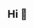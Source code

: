 ## Hi 👋 

<!--
**rlopez-seaslugs/rlopez-seaslugs** is a ✨ _special_ ✨ repository because its `README.md` (this file) appears on your GitHub profile.

I am a Comparative Biology PhD student at the American Museum of Natural History in the Goodheart lab. 

- ✨ I’m interested the evolution of novelty in nudibranchs 
- 🌱 I’m currently learning all things genomics  
- 📫 How to reach me: rlopez-anido@amnh.org

